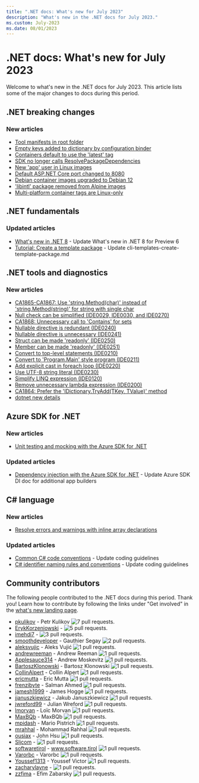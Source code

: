 ```yaml
---
title: ".NET docs: What's new for July 2023"
description: "What's new in the .NET docs for July 2023."
ms.custom: July-2023
ms.date: 08/01/2023
---
```


# .NET docs: What's new for July 2023

Welcome to what's new in the .NET docs for July 2023. This article lists some of the major changes to docs during this period.

## .NET breaking changes

### New articles

- [Tool manifests in root folder](../core/compatibility/sdk/7.0/manifest-search.md)
- [Empty keys added to dictionary by configuration binder](../core/compatibility/extensions/8.0/dictionary-configuration-binding.md)
- [Containers default to use the 'latest' tag](../core/compatibility/sdk/8.0/default-image-tag.md)
- [SDK no longer calls ResolvePackageDependencies](../core/compatibility/sdk/7.0/resolvepackagedependencies.md)
- [New 'app' user in Linux images](../core/compatibility/containers/8.0/app-user.md)
- [Default ASP.NET Core port changed to 8080](../core/compatibility/containers/8.0/aspnet-port.md)
- [Debian container images upgraded to Debian 12](../core/compatibility/containers/8.0/debian-version.md)
- ['libintl' package removed from Alpine images](../core/compatibility/containers/8.0/libintl-package.md)
- [Multi-platform container tags are Linux-only](../core/compatibility/containers/8.0/multi-platform-tags.md)

## .NET fundamentals

### Updated articles

- [What's new in .NET 8](../core/whats-new/dotnet-8.md) - Update What's new in .NET 8 for Preview 6
- [Tutorial: Create a template package](../core/tutorials/cli-templates-create-template-package.md) - Update cli-templates-create-template-package.md

## .NET tools and diagnostics

### New articles

- [CA1865-CA1867: Use 'string.Method(char)' instead of 'string.Method(string)' for string with single char](../fundamentals/code-analysis/quality-rules/ca1865-ca1867.md)
- [Null check can be simplified (IDE0029, IDE0030, and IDE0270)](../fundamentals/code-analysis/style-rules/ide0029-ide0030-ide0270.md)
- [CA1868: Unnecessary call to 'Contains' for sets](../fundamentals/code-analysis/quality-rules/ca1868.md)
- [Nullable directive is redundant (IDE0240)](../fundamentals/code-analysis/style-rules/ide0240.md)
- [Nullable directive is unnecessary (IDE0241)](../fundamentals/code-analysis/style-rules/ide0241.md)
- [Struct can be made 'readonly' (IDE0250)](../fundamentals/code-analysis/style-rules/ide0250.md)
- [Member can be made 'readonly' (IDE0251)](../fundamentals/code-analysis/style-rules/ide0251.md)
- [Convert to top-level statements (IDE0210)](../fundamentals/code-analysis/style-rules/ide0210.md)
- [Convert to 'Program.Main' style program (IDE0211)](../fundamentals/code-analysis/style-rules/ide0211.md)
- [Add explicit cast in foreach loop (IDE0220)](../fundamentals/code-analysis/style-rules/ide0220.md)
- [Use UTF-8 string literal (IDE0230)](../fundamentals/code-analysis/style-rules/ide0230.md)
- [Simplify LINQ expression (IDE0120)](../fundamentals/code-analysis/style-rules/ide0120.md)
- [Remove unnecessary lambda expression (IDE0200)](../fundamentals/code-analysis/style-rules/ide0200.md)
- [CA1864: Prefer the 'IDictionary.TryAdd(TKey, TValue)' method](../fundamentals/code-analysis/quality-rules/ca1864.md)
- [dotnet new details](../core/tools/dotnet-new-details.md)

## Azure SDK for .NET

### New articles

- [Unit testing and mocking with the Azure SDK for .NET](../azure/sdk/unit-testing-mocking.md)

### Updated articles

- [Dependency injection with the Azure SDK for .NET](../azure/sdk/dependency-injection.md) - Update Azure SDK DI doc for additional app builders

## C# language

### New articles

- [Resolve errors and warnings with inline array declarations](../csharp/language-reference/compiler-messages/inline-array-errors.md)

### Updated articles

- [Common C# code conventions](../csharp/fundamentals/coding-style/coding-conventions.md) - Update coding guidelines
- [C# identifier naming rules and conventions](../csharp/fundamentals/coding-style/identifier-names.md) - Update coding guidelines

## Community contributors

The following people contributed to the .NET docs during this period. Thank you! Learn how to contribute by following the links under "Get involved" in the [what's new landing page](index.yml).

- [pkulikov](https://github.com/pkulikov) - Petr Kulikov ![7 pull requests.](https://img.shields.io/badge/Merged%20Pull%20Requests-7-green)
- [ErykKorzeniowski](https://github.com/ErykKorzeniowski) -  ![5 pull requests.](https://img.shields.io/badge/Merged%20Pull%20Requests-5-green)
- [imehdi7](https://github.com/imehdi7) -  ![3 pull requests.](https://img.shields.io/badge/Merged%20Pull%20Requests-3-green)
- [smoothdeveloper](https://github.com/smoothdeveloper) - Gauthier Segay ![2 pull requests.](https://img.shields.io/badge/Merged%20Pull%20Requests-2-green)
- [aleksvujic](https://github.com/aleksvujic) - Aleks Vujić ![1 pull requests.](https://img.shields.io/badge/Merged%20Pull%20Requests-1-green)
- [andrewreeman](https://github.com/andrewreeman) - Andrew Reeman ![1 pull requests.](https://img.shields.io/badge/Merged%20Pull%20Requests-1-green)
- [Applesauce314](https://github.com/Applesauce314) - Andrew Moskevitz ![1 pull requests.](https://img.shields.io/badge/Merged%20Pull%20Requests-1-green)
- [BartoszKlonowski](https://github.com/BartoszKlonowski) - Bartosz Klonowski ![1 pull requests.](https://img.shields.io/badge/Merged%20Pull%20Requests-1-green)
- [CollinAlpert](https://github.com/CollinAlpert) - Collin Alpert ![1 pull requests.](https://img.shields.io/badge/Merged%20Pull%20Requests-1-green)
- [ericmutta](https://github.com/ericmutta) - Eric Mutta ![1 pull requests.](https://img.shields.io/badge/Merged%20Pull%20Requests-1-green)
- [frenzibyte](https://github.com/frenzibyte) - Salman Ahmed ![1 pull requests.](https://img.shields.io/badge/Merged%20Pull%20Requests-1-green)
- [jamesh1999](https://github.com/jamesh1999) - James Hogge ![1 pull requests.](https://img.shields.io/badge/Merged%20Pull%20Requests-1-green)
- [jjanuszkiewicz](https://github.com/jjanuszkiewicz) - Jakub Januszkiewicz ![1 pull requests.](https://img.shields.io/badge/Merged%20Pull%20Requests-1-green)
- [jwreford99](https://github.com/jwreford99) - Julian Wreford ![1 pull requests.](https://img.shields.io/badge/Merged%20Pull%20Requests-1-green)
- [lmorvan](https://github.com/lmorvan) - Loïc Morvan ![1 pull requests.](https://img.shields.io/badge/Merged%20Pull%20Requests-1-green)
- [MaxBQb](https://github.com/MaxBQb) - MaxBQb ![1 pull requests.](https://img.shields.io/badge/Merged%20Pull%20Requests-1-green)
- [mpidash](https://github.com/mpidash) - Mario Pistrich ![1 pull requests.](https://img.shields.io/badge/Merged%20Pull%20Requests-1-green)
- [mrahhal](https://github.com/mrahhal) - Mohammad Rahhal ![1 pull requests.](https://img.shields.io/badge/Merged%20Pull%20Requests-1-green)
- [ousiax](https://github.com/ousiax) - John Hsu ![1 pull requests.](https://img.shields.io/badge/Merged%20Pull%20Requests-1-green)
- [Sljcom](https://github.com/Sljcom) -  ![1 pull requests.](https://img.shields.io/badge/Merged%20Pull%20Requests-1-green)
- [softwaretirol](https://github.com/softwaretirol) - www.software.tirol ![1 pull requests.](https://img.shields.io/badge/Merged%20Pull%20Requests-1-green)
- [Varorbc](https://github.com/Varorbc) - Varorbc ![1 pull requests.](https://img.shields.io/badge/Merged%20Pull%20Requests-1-green)
- [Youssef1313](https://github.com/Youssef1313) - Youssef Victor ![1 pull requests.](https://img.shields.io/badge/Merged%20Pull%20Requests-1-green)
- [zacharylayne](https://github.com/zacharylayne) -  ![1 pull requests.](https://img.shields.io/badge/Merged%20Pull%20Requests-1-green)
- [zzfima](https://github.com/zzfima) - Efim Zabarsky ![1 pull requests.](https://img.shields.io/badge/Merged%20Pull%20Requests-1-green)
